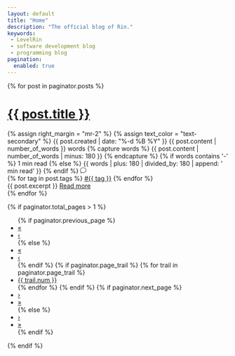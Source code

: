 ```yaml
---
layout: default
title: "Home"
description: "The official blog of Rin."
keywords:
 - LevelRin
 - software development blog
 - programming blog
pagination:
  enabled: true
---
```


{% for post in paginator.posts %}
  <h1><a class="text-dark" href="{{ post.url }}">{{ post.title }}</a></h1>
  <div>
    {% assign right_margin = "mr-2" %}
    {% assign text_color = "text-secondary" %}
    <time class="{{ right_margin }} {{ text_color }}">{{ post.created | date: "%-d %B %Y" }}</time>
    <span class="{{ right_margin }} {{ text_color }}">{{ post.content | number_of_words }} words</span>
    {% capture words %}
      {{ post.content | number_of_words | minus: 180 }}
    {% endcapture %}
    {% if words contains '-' %}
      <span class="{{ right_margin }} {{ text_color }}">1 min read</span>
    {% else %}
      <span class="{{ right_margin }} {{ text_color }}">{{ words | plus: 180 | divided_by: 180 | append: ' min read' }}</span>
    {% endif %}
    <svg class="bi bi-chat" width="1em" height="1em" viewBox="0 0 16 16" fill="currentColor" xmlns="http://www.w3.org/2000/svg">
      <path fill-rule="evenodd" d="M2.678 11.894a1 1 0 0 1 .287.801 10.97 10.97 0 0 1-.398 2c1.395-.323 2.247-.697 2.634-.893a1 1 0 0 1 .71-.074A8.06 8.06 0 0 0 8 14c3.996 0 7-2.807 7-6 0-3.192-3.004-6-7-6S1 4.808 1 8c0 1.468.617 2.83 1.678 3.894zm-.493 3.905a21.682 21.682 0 0 1-.713.129c-.2.032-.352-.176-.273-.362a9.68 9.68 0 0 0 .244-.637l.003-.01c.248-.72.45-1.548.524-2.319C.743 11.37 0 9.76 0 8c0-3.866 3.582-7 8-7s8 3.134 8 7-3.582 7-8 7a9.06 9.06 0 0 1-2.347-.306c-.52.263-1.639.742-3.468 1.105z"/>
    </svg>
    <a class="{{ right_margin }} {{ text_color }}" href="{{ post.url | absolute_url }}#disqus_thread"></a>
  </div>
  <div>
    {% for tag in post.tags %}
      <a href="/tag/{{ tag }}">#{{ tag }}</a>
    {% endfor %}
  </div>
  {{ post.excerpt }}
  <a href="{{ post.url }}">Read more</a>
  <div class="mt-5"></div>
{% endfor %}


<!-- pagination -->
{% if paginator.total_pages > 1 %}
  <nav aria-label="page navigation for the blog">
    <ul class="pagination justify-content-center">
      {% if paginator.previous_page %}
        <li class="page-item">
          <a class="page-link" href="{{ paginator.first_page_path | prepend: site.baseurl }}">&laquo;</a>
        </li>
        <li class="page-item">
          <a class="page-link" href="{{ paginator.previous_page_path | prepend: site.baseurl }}">&lsaquo;</a>
        </li>
      {% else %}
        <li class="page-item disabled">
          <a class="page-link" href="#" tabindex="-1">&laquo;</a>
        </li>
        <li class="page-item disabled">
          <a class="page-link" href="#" tabindex="-1">&lsaquo;</a>
        </li>
      {% endif %}
      {% if paginator.page_trail %}
        {% for trail in paginator.page_trail %}
          <li {% if page.url == trail.path %}class="page-item active"{% endif %}>
              <a href="{{ trail.path | prepend: site.baseurl }}" title="{{trail.title}}" class="page-link">{{ trail.num }}</a>
          </li>
        {% endfor %}
      {% endif %}
      {% if paginator.next_page %}
        <li class="page-item">
          <a class="page-link" href="{{ paginator.next_page_path | prepend: site.baseurl }}">&rsaquo;</a>
        </li>
        <li class="page-item">
          <a class="page-link" href="{{ paginator.last_page_path | prepend: site.baseurl }}">&raquo;</a>
        </li>
      {% else %}
        <li class="page-item disabled">
          <a class="page-link" href="#" tabindex="-1">&rsaquo;</a>
        </li>
        <li class="page-item disabled">
          <a class="page-link" href="#" tabindex="-1">&raquo;</a>
        </li>
      {% endif %}
    </ul>
  </nav>
{% endif %}

<script id="dsq-count-scr" src="//levelrin.disqus.com/count.js" async></script>
